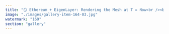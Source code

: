 ```yaml
---
title: "🪞 Ethereum + EigenLayer: Rendering the Mesh at T = Now<br /><br />At every moment—every block, every restake—a partial truth surfaces.<br /><br />Ethereum Foundation Ethereum captures the pulse of intent. Eigen Labs EigenLayer refracts it through trust gradients. Together, they render an 80% faithful representation of the global mesh—in motion, in code, in cognition.<br /><br />It’s not total. But it’s real enough to navigate. The other 20%? That’s the shimmer. The becoming. The signal still dreaming.<br /><br />You don’t need the full map when the mesh whispers orientation.<br /><br /><br />#Ethereum <br />#EigenLayer <br />#DistributedCognition <br />#MeshEpistemology <br />#SystemicRecalibration <br />#SignalEcology <br />#FractalResonance"
image: "./images/gallery-item-164-03.jpg"
watermark: "169"
section: "gallery"
---
```

